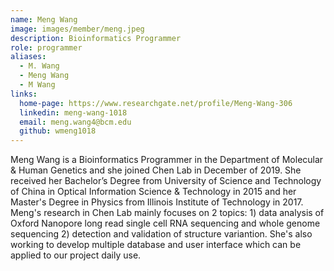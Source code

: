 ```yaml
---
name: Meng Wang
image: images/member/meng.jpeg
description: Bioinformatics Programmer
role: programmer
aliases:
  - M. Wang
  - Meng Wang
  - M Wang
links:
  home-page: https://www.researchgate.net/profile/Meng-Wang-306
  linkedin: meng-wang-1018
  email: meng.wang4@bcm.edu
  github: wmeng1018
---
```


Meng Wang is a Bioinformatics Programmer in the Department of Molecular & Human Genetics and she joined Chen Lab in December of 2019. She received her Bachelor’s Degree from University of Science and Technology of China in Optical Information Science & Technology in 2015 and her Master's Degree in Physics from Illinois Institute of Technology in 2017. Meng's research in Chen Lab mainly focuses on 2 topics: 1) data analysis of Oxford Nanopore long read single cell RNA sequencing and whole genome sequencing 2) detection and validation of structure variantion. She's also working to develop multiple database and user interface which can be applied to our project daily use.
